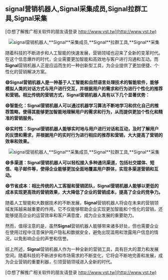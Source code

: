 ## **signal营销机器人,**Signal**采集成员,**Signal**拉群工具,**Signal**采集**

[😍想了解推广相关软件的朋友请登录 http://www.vst.tw](http://www.vst.tw)

 <center><img src="https://vst.tw/MP4/tuiguang/png/6.png" alt="signal营销机器人,**Signal**采集成员,**Signal**拉群工具,**Signal**采集"></center>

随着科技的不断进步和人工智能的快速发展，营销领域也迎来了全新的变革时代。在这个信息爆炸的时代，企业需要更加智能和高效地与客户进行沟通和互动。而**Signal**营销机器人正是应运而生的一种创新型工具，为企业提供了更加便捷、个性化的营销解决方案。

**😄**Signal**营销机器人是一种基于人工智能和自然语言处理技术的智能软件，能够模拟人类的对话方式与用户进行交互，并根据用户的需求和行为进行个性化的推荐和营销。相比传统的营销方式，**Signal**营销机器人具有以下几个显著优势：**

**😄智能化：**Signal**营销机器人可以通过机器学习算法不断地学习和优化自己的推荐策略，使得其能够更加智能地理解用户的需求和行为，从而提供更加个性化和精准的营销服务。**

**😄实时性：**Signal**营销机器人能够实时地与用户进行对话和互动，及时了解用户的反馈和需求，并根据用户的实时行为进行相应的推荐和营销，大大提高了营销的效率和效果。**

 <center><img src="https://vst.tw/MP4/tuiguang/png/5.png" alt="signal营销机器人,**Signal**采集成员,**Signal**拉群工具,**Signal**采集"></center>

**😄多渠道：**Signal**营销机器人可以轻松接入多种通讯渠道，包括社交媒体、短信、电子邮件等，使得企业能够更加全面地覆盖用户群体，实现多渠道营销和互动。**

**😄节省成本：相比传统的人工客服和营销团队，**Signal**营销机器人能够以更低的成本实现更高效的营销效果，大大降低了企业的营销成本，提高了企业的竞争力。**

随着人工智能和大数据技术的不断发展，**Signal**营销机器人将会在未来的营销领域发挥越来越重要的作用。它不仅能够帮助企业实现更加智能和个性化的营销，还能够提高企业的运营效率和客户满意度，成为企业发展的重要助力。

然而，值得注意的是，虽然**Signal**营销机器人能够带来诸多好处，但也需要企业在使用过程中注意保护用户隐私和数据安全，避免出现滥用和泄露用户信息的情况，以免影响企业的声誉和信誉。

综上所述，**Signal**营销机器人作为一种全新的营销工具，具有巨大的潜力和发展空间。随着科技的不断进步和市场需求的不断变化，它将会不断地完善和发展，成为企业营销的重要利器，引领营销领域进入全新的时代。

[😍想了解推广相关软件的朋友请登录 http://www.vst.tw](http://www.vst.tw)



